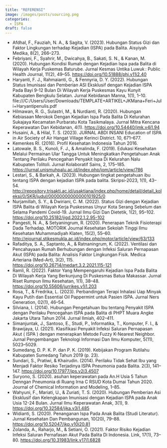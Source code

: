 ```yaml
---
title: "REFERENSI"
image: /images/posts/sourcing.png
categories: 
  - ISPA
draft: false
---
```

 
- Afdhal, F., Fauziah, N. A., & Sagita, V. (2023). Hubungan Status Gizi dan Faktor Lingkungan terhadap Kejadian (ISPA) pada Balita. Aisyiyah Medika, 8(2), 266–273.
- Febriyani, F., Syahrir, M., Dwicahya, B., Sakati, S. N., & Kanan, M. (2020). Hubungan Kondisi Rumah dengan Kejadian Ispa pada Balita di Wilayah Kerja Puskemas Baturube. Jurnal Kesmas Untika Luwuk : Public Health Journal, 11(2), 49–55. https://doi.org/10.51888/phj.v11i2.40
- Haryanti, F. J., Rahmaianti, G., & Fennyria, D. Y. (2022). Hubungan Status Imunisasi dan Pemberian ASI Eksklusif dengan Kejadian ISPA Pada Bayi 9-12 Bulan Di Wilayah Kerja Puskesmas Kayu Kunyit Kabupaten Bengkulu Selatan. Jurnal Kebidanan Manna, 1(1), 1–10. file:///C:/Users/User/Downloads/TEMPLATE+ARTIKEL+JKMana+Feri+Juli+Haryantipenulis.pdf
- Hilmawan, R. G., Sulastri, M., & Nurdianti, R. (2020). Hubungan Kebiasaan Merokok Dengan Kejadian Ispa Pada Balita Di Kelurahan Sukajaya Kecamatan Purbaratu Kota Tasikmalaya. Jurnal Mitra Kencana Keperawatan Dan Kebidanan, 4(1). https://doi.org/10.54440/jmk.v4i1.94
- Husaini, A., & Hilal, T. S. (2023). JURNAL ABDI INSANI Education of ISPA in Air Society of Air Hangat Village Kerinci District. 10, 671–677.
- Kemenkes RI. (2016). Profil Kesehatan Indonesia Tahun 2016.
- Latowale, B. S., Kunoli, F. J., & Amalinda, F. (2019). Edukasi Kesehatan Melalui Permainan Ular Tangga Untuk Meningkatkan Pengetahuan Anak Tentang Perilaku Pencegahan Penyakit Ispa Di Kelurahan Nalu Kabupaten Tolitoli. Jurnal Kolaboratif Sains, 2, 175–185. https://jurnal.unismuhpalu.ac.id/index.php/jom/article/view/786
- Lestari, S., & Barkah, A. (2023). Hubungan tingkat pengetahuan ibu tentang ISPA dengan kejadian ISPA pada balita. Skripsi-2023, 1(1), 43–54. http://repository.trisakti.ac.id/usaktiana/index.php/home/detail/detail_koleksi/0/SKR/judul/00000000000000101925/0
- Nurjamillah, S. Y., & Dwiriani, C. M. (2022). Status Gizi dengan Kejadian ISPA Balita di Wilayah Kerja Puskesmas Unyur Kota Serang Sebelum dan Selama Pandemi Covid-19. Jurnal Ilmu Gizi Dan Dietetik, 1(2), 95–102. https://doi.org/10.25182/jigd.2022.1.2.95-102
- Pangesti, N. A., & Setyaningrum, R. (2020). Penerapan Teknik Fisioterapi Dada Terhadap. MOTORIK Journal Kesehatan Sekolah Tinggi Ilmu Kesehatan Muhammadiyah Klaten, 15(2), 55–60. http://ejournal.stikesmukla.ac.id/index.php/motor/article/view/63/133
- Rafaditya, S. A., Saptanto, A., & Ratnaningrum, K. (2022). Ventilasi dan Pencahayaan Rumah Berhubungan dengan Infeksi Saluran Pernapasan Akut (ISPA) pada Balita: Analisis Faktor Lingkungan Fisik. Medica Arteriana (Med-Art), 3(2), 115. https://doi.org/10.26714/medart.3.2.2021.115-121
- Ramli, R. (2022). Faktor Yang Mempengaruhi Kejadian Ispa Pada Balita Di Wilayah Kerja Yang Berkunjung Di Puskesmas Batua Makassar. Jurnal Riset Rumpun Ilmu Kesehatan, 1(1), 38–48. https://doi.org/10.55606/jurrikes.v1i1.203
- Rosa, T., & Fredrika, L. (2023). Perbandingan Terapi Inhalasi Uap Minyak Kayu Putih dan Essential Oil Pappermint untuk Pasien ISPA. Jurnal Ners Generation, 02(1), 46–54.
- Silviana, I. (2014). Hubungan Pengetahuan Ibu tentang Penyakit ISPA dengan Perilaku Pencegahan ISPA pada Balita di PHPT Muara Angke Jakarta Utara Tahun 2014. Jurnal Ilmiah, 402–411.
- Simanjuntak, J., Santoso, E., Studi, P., Informatika, T., Komputer, F. I., & Brawijaya, U. (2021). Klasifikasi Penyakit Infeksi Saluran Pernapasan Akut ( ISPA ) dengan menerapkan Metode Fuzzy K-Nearest Neighbor. Jurnal Pengembangan Teknologi Informasi Dan Ilmu Komputer, 5(11), 5023–5029.
- Sumedang, D. P. K. P. dan P. K. (2019). Kebijakan Program Rutilahu Kabupaten Sumedang Tahun 2019 (p. 23).
- Sundari, S., Pratiwi, & Khairudin. (2014). Perilaku Tidak Sehat Ibu yang Menjadi Faktor Resiko Terjadinya ISPA Pneumonia pada Balita. 2(3), 141–147. https://doi.org/10.17977/jps.v2i3.4507
- Suryono, S. (2020). asuhan keperawatan pada An.H Usia 5 Tahun Denngan Pneumonia di Ruang Irna C RSUD Kota Dumai Tahun 2020. Journal of Chemical Information and Modeling, 1–85.
- Wahyuni, F., Mariati, U., & Zuriati, T. S. (2020). Hubungan Pemberian Asi Eksklusif dan Kelengkapan Imunisasi dengan Kejadian ISPA pada   Anak Usia 12-24 Bulan. Jurnal Ilmu Keperawatan Anak, 3(1), 9. https://doi.org/10.32584/jika.v3i1.485
- Widianti, S. (2020). Penanganan Ispa Pada Anak Balita (Studi Literatur). Jurnal Kesehatan Dan Pembangunan, 10(20), 79–88. https://doi.org/10.52047/jkp.v10i20.81
- Zolanda, A., Raharjo, M., & Setiani, O. (2021). Faktor Risiko Kejadian Infeksi Saluran Pernafasan Akut Pada Balita Di Indonesia. Link, 17(1), 73–80. https://doi.org/10.31983/link.v17i1.6828
